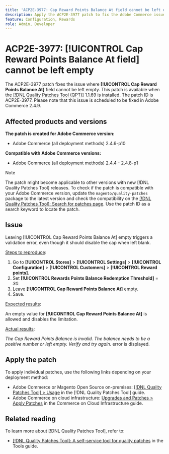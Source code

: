 ```yaml
---
title: 'ACP2E-3977: Cap Reward Points Balance At field cannot be left empty'
description: Apply the ACP2E-3977 patch to fix the Adobe Commerce issue where the **[!UICONTROL Cap Reward Points Balance At]** field could not be left empty when **[!UICONTROL Rewards Points Balance Redemption Threshold]** field was set, causing a validation error.
feature: Configuration, Rewards
role: Admin, Developer
---
```


# ACP2E-3977: **[!UICONTROL Cap Reward Points Balance At field]** cannot be left empty

The ACP2E-3977 patch fixes the issue where **[!UICONTROL Cap Reward Points Balance At]** field cannot be left empty. This patch is available when the [[!DNL Quality Patches Tool (QPT)]](/help/tools/quality-patches-tool/quality-patches-tool-to-self-serve-quality-patches.md) 1.1.69 is installed. The patch ID is ACP2E-3977. Please note that this issue is scheduled to be fixed in Adobe Commerce 2.4.9.

## Affected products and versions

**The patch is created for Adobe Commerce version:**

* Adobe Commerce (all deployment methods) 2.4.6-p10

**Compatible with Adobe Commerce versions:**

* Adobe Commerce (all deployment methods) 2.4.4 - 2.4.8-p1

>[!NOTE]
>
>The patch might become applicable to other versions with new [!DNL Quality Patches Tool] releases. To check if the patch is compatible with your Adobe Commerce version, update the `magento/quality-patches` package to the latest version and check the compatibility on the [[!DNL Quality Patches Tool]: Search for patches page](https://experienceleague.adobe.com/tools/commerce-quality-patches/index.html). Use the patch ID as a search keyword to locate the patch.

## Issue

Leaving [!UICONTROL Cap Reward Points Balance At] empty triggers a validation error, even though it should disable the cap when left blank.

<u>Steps to reproduce</u>:

1. Go to **[!UICONTROL Stores]** > **[!UICONTROL Settings]** > **[!UICONTROL Configuration]** > **[!UICONTROL Customers]** > **[!UICONTROL Reward points]**.
1. Set **[!UICONTROL Rewards Points Balance Redemption Threshold]** = *30*.
1. Leave **[!UICONTROL Cap Reward Points Balance At]** empty.
1. Save.

<u>Expected results</u>:

An empty value for **[!UICONTROL Cap Reward Points Balance At]** is allowed and disables the limitation.

<u>Actual results</u>:

*The Cap Reward Points Balance is invalid. The balance needs to be a positive number or left empty. Verify and try again.* error is displayed.

## Apply the patch

To apply individual patches, use the following links depending on your deployment method:

* Adobe Commerce or Magento Open Source on-premises: [[!DNL Quality Patches Tool] > Usage](/help/tools/quality-patches-tool/usage.md) in the [!DNL Quality Patches Tool] guide.
* Adobe Commerce on cloud infrastructure: [Upgrades and Patches > Apply Patches](https://experienceleague.adobe.com/docs/commerce-cloud-service/user-guide/develop/upgrade/apply-patches.html) in the Commerce on Cloud Infrastructure guide.

## Related reading

To learn more about [!DNL Quality Patches Tool], refer to:

* [[!DNL Quality Patches Tool]: A self-service tool for quality patches](/help/tools/quality-patches-tool/quality-patches-tool-to-self-serve-quality-patches.md) in the Tools guide.
